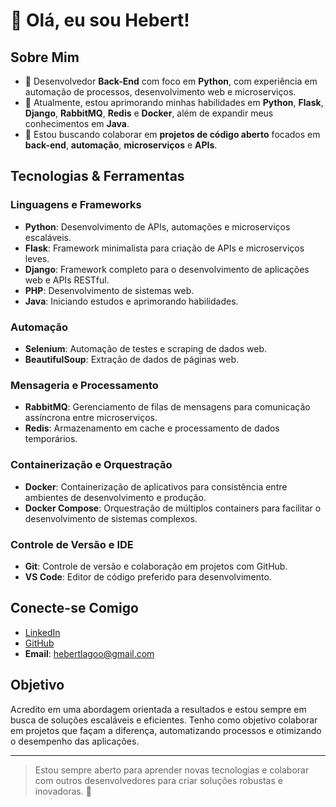 # 👋 Olá, eu sou Hebert!

## Sobre Mim
- 🔭 Desenvolvedor **Back-End** com foco em **Python**, com experiência em automação de processos, desenvolvimento web e microserviços.
- 🌱 Atualmente, estou aprimorando minhas habilidades em **Python**, **Flask**, **Django**, **RabbitMQ**, **Redis** e **Docker**, além de expandir meus conhecimentos em **Java**.
- 👯 Estou buscando colaborar em **projetos de código aberto** focados em **back-end**, **automação**, **microserviços** e **APIs**.

## Tecnologias & Ferramentas

### **Linguagens e Frameworks**
- **Python**: Desenvolvimento de APIs, automações e microserviços escaláveis.
- **Flask**: Framework minimalista para criação de APIs e microserviços leves.
- **Django**: Framework completo para o desenvolvimento de aplicações web e APIs RESTful.
- **PHP**: Desenvolvimento de sistemas web.
- **Java**: Iniciando estudos e aprimorando habilidades.

### **Automação**
- **Selenium**: Automação de testes e scraping de dados web.
- **BeautifulSoup**: Extração de dados de páginas web.

### **Mensageria e Processamento**
- **RabbitMQ**: Gerenciamento de filas de mensagens para comunicação assíncrona entre microserviços.
- **Redis**: Armazenamento em cache e processamento de dados temporários.

### **Containerização e Orquestração**
- **Docker**: Containerização de aplicativos para consistência entre ambientes de desenvolvimento e produção.
- **Docker Compose**: Orquestração de múltiplos containers para facilitar o desenvolvimento de sistemas complexos.

### **Controle de Versão e IDE**
- **Git**: Controle de versão e colaboração em projetos com GitHub.
- **VS Code**: Editor de código preferido para desenvolvimento.

## Conecte-se Comigo
- [LinkedIn](https://www.linkedin.com/in/hebert-lago/)
- [GitHub](https://github.com/hebertlago/)
- **Email**: hebertlagoo@gmail.com

## Objetivo
Acredito em uma abordagem orientada a resultados e estou sempre em busca de soluções escaláveis e eficientes. Tenho como objetivo colaborar em projetos que façam a diferença, automatizando processos e otimizando o desempenho das aplicações.

---

> Estou sempre aberto para aprender novas tecnologias e colaborar com outros desenvolvedores para criar soluções robustas e inovadoras. 🚀
